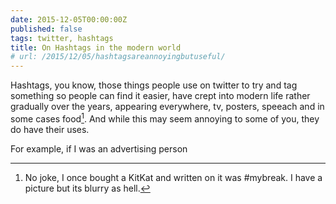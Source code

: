 ```yaml
---
date: 2015-12-05T00:00:00Z
published: false
tags: twitter, hashtags
title: On Hashtags in the modern world
# url: /2015/12/05/hashtagsareannoyingbutuseful/
---
```


Hashtags, you know, those things people use on twitter to try and tag something so people can find it easier, have crept into modern life rather gradually over the years, appearing everywhere, tv, posters, speeach and in some cases food[^1]. And while this may seem annoying to some of you, they do have their uses.

For example, if I was an advertising person





[^1]: No joke, I once bought a KitKat and written on it was #mybreak. I have a picture but its blurry as hell.